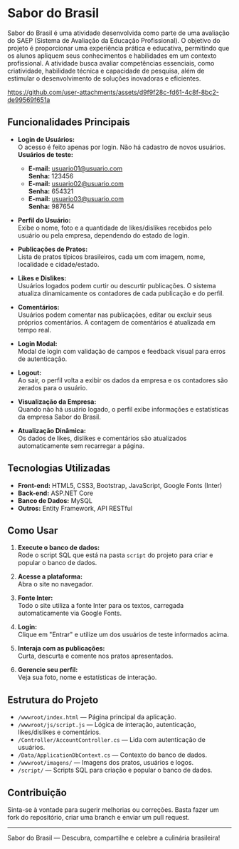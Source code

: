 # Sabor do Brasil

Sabor do Brasil é uma atividade desenvolvida como parte de uma avaliação do SAEP (Sistema de Avaliação da Educação Profissional). O objetivo do projeto é proporcionar uma experiência prática e educativa, permitindo que os alunos apliquem seus conhecimentos e habilidades em um contexto profissional. A atividade busca avaliar competências essenciais, como criatividade, habilidade técnica e capacidade de pesquisa, além de estimular o desenvolvimento de soluções inovadoras e eficientes.


https://github.com/user-attachments/assets/d9f9f28c-fd61-4c8f-8bc2-de99569f651a


## Funcionalidades Principais

- **Login de Usuários:**  
  O acesso é feito apenas por login. Não há cadastro de novos usuários.  
  **Usuários de teste:**  
  - **E-mail:** usuario01@usuario.com  
    **Senha:** 123456
  - **E-mail:** usuario02@usuario.com  
    **Senha:** 654321
  - **E-mail:** usuario03@usuario.com  
    **Senha:** 987654


- **Perfil do Usuário:**  
  Exibe o nome, foto e a quantidade de likes/dislikes recebidos pelo usuário ou pela empresa, dependendo do estado de login.

- **Publicações de Pratos:**  
  Lista de pratos típicos brasileiros, cada um com imagem, nome, localidade e cidade/estado.

- **Likes e Dislikes:**  
  Usuários logados podem curtir ou descurtir publicações. O sistema atualiza dinamicamente os contadores de cada publicação e do perfil.

- **Comentários:**  
  Usuários podem comentar nas publicações, editar ou excluir seus próprios comentários. A contagem de comentários é atualizada em tempo real.

- **Login Modal:**  
  Modal de login com validação de campos e feedback visual para erros de autenticação.

- **Logout:**  
  Ao sair, o perfil volta a exibir os dados da empresa e os contadores são zerados para o usuário.

- **Visualização da Empresa:**  
  Quando não há usuário logado, o perfil exibe informações e estatísticas da empresa Sabor do Brasil.

- **Atualização Dinâmica:**  
  Os dados de likes, dislikes e comentários são atualizados automaticamente sem recarregar a página.

## Tecnologias Utilizadas

- **Front-end:** HTML5, CSS3, Bootstrap, JavaScript, Google Fonts (Inter)
- **Back-end:** ASP.NET Core
- **Banco de Dados:** MySQL
- **Outros:** Entity Framework, API RESTful

## Como Usar

1. **Execute o banco de dados:**  
   Rode o script SQL que está na pasta `script` do projeto para criar e popular o banco de dados.

2. **Acesse a plataforma:**  
   Abra o site no navegador.

3. **Fonte Inter:**  
   Todo o site utiliza a fonte Inter para os textos, carregada automaticamente via Google Fonts.

4. **Login:**  
   Clique em "Entrar" e utilize um dos usuários de teste informados acima.

5. **Interaja com as publicações:**  
   Curta, descurta e comente nos pratos apresentados.

6. **Gerencie seu perfil:**  
   Veja sua foto, nome e estatísticas de interação.

## Estrutura do Projeto

- `/wwwroot/index.html` — Página principal da aplicação.
- `/wwwroot/js/script.js` — Lógica de interação, autenticação, likes/dislikes e comentários.
- `/Controller/AccountController.cs` — Lida com autenticação de usuários.
- `/Data/ApplicationDbContext.cs` — Contexto do banco de dados.
- `/wwwroot/imagens/` — Imagens dos pratos, usuários e logos.
- `/script/` — Scripts SQL para criação e popular o banco de dados.

## Contribuição

Sinta-se à vontade para sugerir melhorias ou correções. Basta fazer um fork do repositório, criar uma branch e enviar um pull request.

---

Sabor do Brasil — Descubra, compartilhe e celebre a culinária brasileira!

